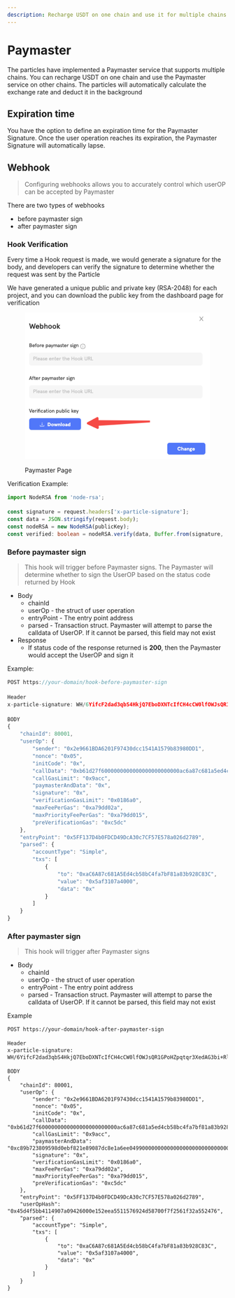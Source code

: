 ```yaml
---
description: Recharge USDT on one chain and use it for multiple chains
---
```


# Paymaster

The particles have implemented a Paymaster service that supports multiple chains. You can recharge USDT on one chain and use the Paymaster service on other chains. The particles will automatically calculate the exchange rate and deduct it in the background

## Expiration time

You have the option to define an expiration time for the Paymaster Signature. Once the user operation reaches its expiration, the Paymaster Signature will automatically lapse.

## Webhook

> Configuring webhooks allows you to accurately control which userOP can be accepted by Paymaster

There are two types of webhooks

* before paymaster sign
* after paymaster sign

### Hook Verification

Every time a Hook request is made, we would generate a signature for the body, and developers can verify the signature to determine whether the request was sent by the Particle

We have generated a unique public and private key (RSA-2048) for each project, and you can download the public key from the dashboard page for verification

<figure><img src="../../.gitbook/assets/image (27).png" alt=""><figcaption><p>Paymaster Page</p></figcaption></figure>

Verification Example:&#x20;

```typescript
import NodeRSA from 'node-rsa';

const signature = request.headers['x-particle-signature'];
const data = JSON.stringify(request.body);
const nodeRSA = new NodeRSA(publicKey);
const verified: boolean = nodeRSA.verify(data, Buffer.from(signature, 'base64'));

```

### Before paymaster sign

> This hook will trigger before Paymaster signs. The Paymaster will determine whether to sign the UserOP based on the status code returned by Hook

* Body
  * chainId
  * userOp - the struct of user operation
  * entryPoint - The entry point address
  * parsed - Transaction struct. Paymaster will attempt to parse the calldata of UserOP. If it cannot be parsed, this field may not exist
* Response
  * If status code of the response returned is **200**, then the Paymaster would accept the UserOP and sign it

Example:&#x20;

```typescript
POST https://your-domain/hook-before-paymaster-sign

Header
x-particle-signature: WH/6YifcF2dad3qbS4HkjQ7EboDXNTcIfCH4cCW0lfOWJsQR1GPoHZpqtqr3XedAG3bi+RlTUGmetJiaiCqflr1+dWuXFsvrML7LNu2wWNDzlGAEM3iLwrdHl1vIZx6ftlbYyyQD4CHEBpDhbnrDn2IGj64dF8nmho4gc/PNQQUTBJL+Xy0MEHVLSNSDeRMA5/BhwFjiufvDqmW3verX/ynvUAVLnLiAWkVnN2aBF4TncsqV37W8EN3q2SILpdnbG2UWzeawg+0owtw9xgo4QXgqi8PfYrd3ta5PxjoenbUA7OBJtXt4R/TwYs8Vb+mggJ+ZbrJrVd45F8U9hNt7bQ==

BODY
{
    "chainId": 80001,
    "userOp": {
        "sender": "0x2e9661BDA6201F97430dcc1541A1579b83980DD1",
        "nonce": "0x05",
        "initCode": "0x",
        "callData": "0xb61d27f6000000000000000000000000ac6a87c681a5ed4cb58bc4fa7bf81a83b928c83c00000000000000000000000000000000000000000000000000005af3107a400000000000000000000000000000000000000000000000000000000000000000600000000000000000000000000000000000000000000000000000000000000000",
        "callGasLimit": "0x9acc",
        "paymasterAndData": "0x",
        "signature": "0x",
        "verificationGasLimit": "0x0186a0",
        "maxFeePerGas": "0xa79dd02a",
        "maxPriorityFeePerGas": "0xa79dd015",
        "preVerificationGas": "0xc5dc"
    },
    "entryPoint": "0x5FF137D4b0FDCD49DcA30c7CF57E578a026d2789",
    "parsed": {
        "accountType": "Simple",
        "txs": [
            {
                "to": "0xaC6A87c681A5Ed4cb58bC4fa7bF81a83b928C83C",
                "value": "0x5af3107a4000",
                "data": "0x"
            }
        ]
    }
}

```

### After paymaster sign

> This hook will trigger after Paymaster signs

* Body
  * chainId
  * userOp - the struct of user operation
  * entryPoint - The entry point address
  * parsed - Transaction struct. Paymaster will attempt to parse the calldata of UserOP. If it cannot be parsed, this field may not exist

Example

```
POST https://your-domain/hook-after-paymaster-sign

Header
x-particle-signature: WH/6YifcF2dad3qbS4HkjQ7EboDXNTcIfCH4cCW0lfOWJsQR1GPoHZpqtqr3XedAG3bi+RlTUGmetJiaiCqflr1+dWuXFsvrML7LNu2wWNDzlGAEM3iLwrdHl1vIZx6ftlbYyyQD4CHEBpDhbnrDn2IGj64dF8nmho4gc/PNQQUTBJL+Xy0MEHVLSNSDeRMA5/BhwFjiufvDqmW3verX/ynvUAVLnLiAWkVnN2aBF4TncsqV37W8EN3q2SILpdnbG2UWzeawg+0owtw9xgo4QXgqi8PfYrd3ta5PxjoenbUA7OBJtXt4R/TwYs8Vb+mggJ+ZbrJrVd45F8U9hNt7bQ==

BODY
{
    "chainId": 80001,
    "userOp": {
        "sender": "0x2e9661BDA6201F97430dcc1541A1579b83980DD1",
        "nonce": "0x05",
        "initCode": "0x",
        "callData": "0xb61d27f6000000000000000000000000ac6a87c681a5ed4cb58bc4fa7bf81a83b928c83c00000000000000000000000000000000000000000000000000005af3107a400000000000000000000000000000000000000000000000000000000000000000600000000000000000000000000000000000000000000000000000000000000000",
        "callGasLimit": "0x9acc",
        "paymasterAndData": "0xc89b723809598d0ebf821e89087dc8e1a6ee04990000000000000000000000000000000000000000000000000000000065520368000000000000000000000000000000000000000000000000000000000000000053264ff4c95bfc05d0635b8745f698911a103d11e4995f2d532e931807800aa0313d269ef5824ea5d122af0b08e70c0777898add80e70fffbd81154760eac0991b",
        "signature": "0x",
        "verificationGasLimit": "0x0186a0",
        "maxFeePerGas": "0xa79dd02a",
        "maxPriorityFeePerGas": "0xa79dd015",
        "preVerificationGas": "0xc5dc"
    },
    "entryPoint": "0x5FF137D4b0FDCD49DcA30c7CF57E578a026d2789",
    "userOpHash": "0x45d4f5bb4114907a09426000e152eea5511576924d58700f7f2561f32a552476",
    "parsed": {
        "accountType": "Simple",
        "txs": [
            {
                "to": "0xaC6A87c681A5Ed4cb58bC4fa7bF81a83b928C83C",
                "value": "0x5af3107a4000",
                "data": "0x"
            }
        ]
    }
}

```
